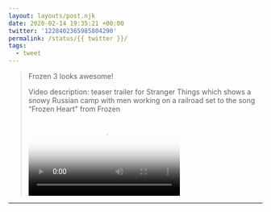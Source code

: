 ```yaml
---
layout: layouts/post.njk
date: 2020-02-14 19:35:21 +00:00
twitter: '1228402365985804290'
permalink: /status/{{ twitter }}/
tags: 
  - tweet
---
```


> Frozen 3 looks awesome! 
> 
> <p class="sr-only">Video description: teaser trailer for Stranger Things which shows a snowy Russian camp with men working on a railroad set to the song “Frozen Heart” from Frozen</p>
> 
> <video controls preload="metadata" poster="/img/0PS9jlBLsVwAuhQk.jpg"><source src="/img/1228402365985804290-vAwuDHCTVxHHv2p7.mp4">Your browser does not support the video tag.</video>

---
